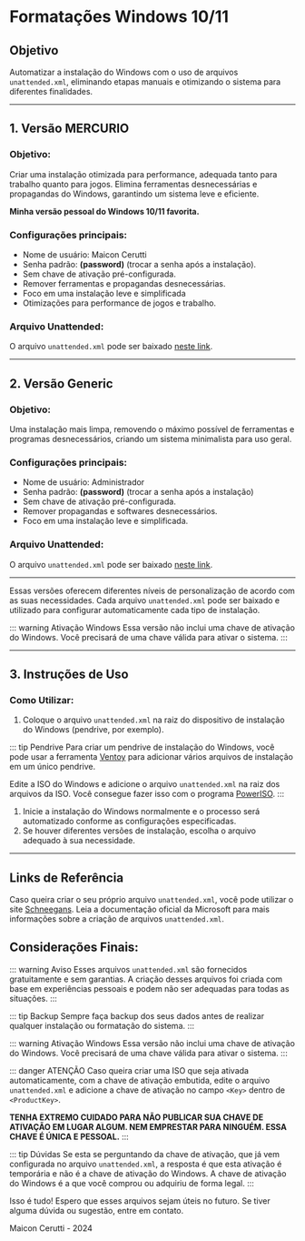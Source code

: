 # Formatações Windows 10/11

## Objetivo
Automatizar a instalação do Windows com o uso de arquivos `unattended.xml`, eliminando etapas manuais e otimizando o sistema para diferentes finalidades.

---

## 1. Versão MERCURIO

### Objetivo:
Criar uma instalação otimizada para performance, adequada tanto para trabalho quanto para jogos. Elimina ferramentas desnecessárias e propagandas do Windows, garantindo um sistema leve e eficiente.

**Minha versão pessoal do Windows 10/11 favorita.**

### Configurações principais:
- Nome de usuário: Maicon Cerutti
- Senha padrão: **(password)** (trocar a senha após a instalação).
- Sem chave de ativação pré-configurada.
- Remover ferramentas e propagandas desnecessárias.
- Foco em uma instalação leve e simplificada
- Otimizações para performance de jogos e trabalho.

### Arquivo Unattended:
O arquivo `unattended.xml` pode ser baixado [neste link](/xml/windows/mercurio/autounattend-mercurio.xml).

---

## 2. Versão Generic

### Objetivo:
Uma instalação mais limpa, removendo o máximo possível de ferramentas e programas desnecessários, criando um sistema minimalista para uso geral.

### Configurações principais:
- Nome de usuário: Administrador
- Senha padrão: **(password)** (trocar a senha após a instalação)
- Sem chave de ativação pré-configurada.
- Remover propagandas e softwares desnecessários.
- Foco em uma instalação leve e simplificada.

### Arquivo Unattended:
O arquivo `unattended.xml` pode ser baixado [neste link](/xml/windows/generic/autounattend-generic.xml).

---

Essas versões oferecem diferentes níveis de personalização de acordo com as suas necessidades. Cada arquivo `unattended.xml` pode ser baixado e utilizado para configurar automaticamente cada tipo de instalação.

::: warning Ativação Windows
Essa versão não inclui uma chave de ativação do Windows. Você precisará de uma chave válida para ativar o sistema.
:::

---

## 3. Instruções de Uso

### Como Utilizar:
1. Coloque o arquivo `unattended.xml` na raiz do dispositivo de instalação do Windows (pendrive, por exemplo).

::: tip Pendrive
Para criar um pendrive de instalação do Windows, você pode usar a ferramenta [Ventoy](https://github.com/ventoy/Ventoy/releases) para adicionar vários arquivos de instalação em um único pendrive.

Edite a ISO do Windows e adicione o arquivo `unattended.xml` na raiz dos arquivos da ISO. Você consegue fazer isso com o programa [PowerISO](https://www.poweriso.com/).
:::

1. Inicie a instalação do Windows normalmente e o processo será automatizado conforme as configurações especificadas.
2. Se houver diferentes versões de instalação, escolha o arquivo adequado à sua necessidade.

---

## Links de Referência

Caso queira criar o seu próprio arquivo `unattended.xml`, você pode utilizar o site [Schneegans](https://schneegans.de/windows/unattend-generator/). Leia a documentação oficial da Microsoft para mais informações sobre a criação de arquivos `unattended.xml`.

## Considerações Finais:

::: warning Aviso
Esses arquivos `unattended.xml` são fornecidos gratuitamente e sem garantias. A criação desses arquivos foi criada com base em experiências pessoais e podem não ser adequadas para todas as situações. 
:::

::: tip Backup
Sempre faça backup dos seus dados antes de realizar qualquer instalação ou formatação do sistema.
:::

::: warning Ativação Windows
Essa versão não inclui uma chave de ativação do Windows. Você precisará de uma chave válida para ativar o sistema.
:::

::: danger ATENÇÃO
Caso queira criar uma ISO que seja ativada automaticamente, com a chave de ativação embutida, edite o arquivo `unattended.xml` e adicione a chave de ativação no campo `<Key>` dentro de `<ProductKey>`.

**TENHA EXTREMO CUIDADO PARA NÃO PUBLICAR SUA CHAVE DE ATIVAÇÃO EM LUGAR ALGUM. NEM EMPRESTAR PARA NINGUÉM. ESSA CHAVE É ÚNICA E PESSOAL.**
:::

::: tip Dúvidas
Se esta se perguntando da chave de ativação, que já vem configurada no arquivo `unattended.xml`, a resposta é que esta ativação é temporária e não é a chave de ativação do Windows. A chave de ativação do Windows é a que você comprou ou adquiriu de forma legal.
:::

Isso é tudo! Espero que esses arquivos sejam úteis no futuro. Se tiver alguma dúvida ou sugestão, entre em contato. 

Maicon Cerutti - 2024

